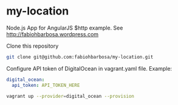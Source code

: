 # my-location
Node.js App for AngularJS $http example. See http://fabiohbarbosa.wordpress.com

Clone this repository
```sh
git clone git@github.com:fabiohbarbosa/my-location.git
```

Configure API token of DigitalOcean in vagrant.yaml file. Example:
```yaml
digital_ocean:
  api_token: API_TOKEN_HERE
```

```sh
vagrant up --provider=digital_ocean --provision
```
